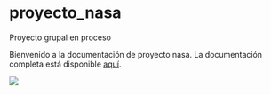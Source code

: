 # proyecto_nasa
Proyecto grupal en proceso

Bienvenido a la documentación de proyecto nasa. La documentación completa está disponible [aquí](apolo_11/build/html/index.html).

![](https://lp-cms-production.imgix.net/2021-01/Nasa%201.jpeg?auto=format&w=1440&h=810&fit=crop&q=75)


